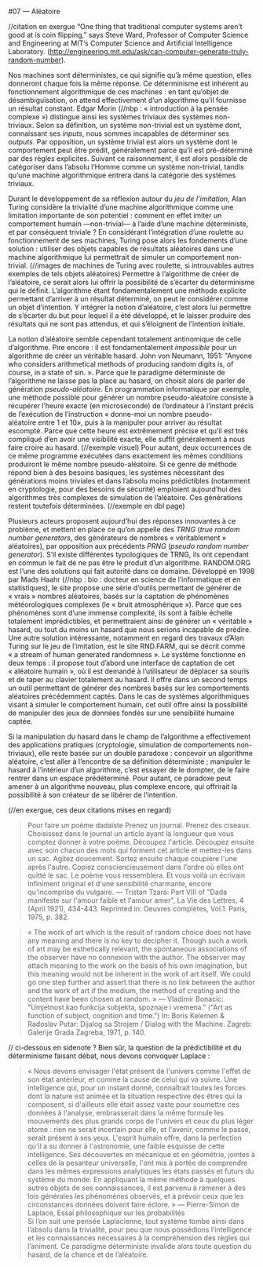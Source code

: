 #07 — Aléatoire

//citation en exergue
“One thing that traditional computer systems aren’t good at is coin flipping,” says Steve Ward, Professor of Computer Science and Engineering at MIT’s Computer Science and Artificial Intelligence Laboratory. (http://engineering.mit.edu/ask/can-computer-generate-truly-random-number).

Nos machines sont déterministes, ce qui signifie qu’à même question, elles donneront chaque fois la même réponse. Ce déterminisme est inhérent au fonctionnement algorithmique de ces machines : en tant qu’objet de désambiguïsation, on attend effectivement d’un algorithme qu’il fournisse un résultat constant.
Edgar Morin (//nbp : « introduction à la pensée complexe ») distingue ainsi les systèmes triviaux des systèmes non-triviaux. Selon sa définition, un système non-trivial est un système dont, connaissant ses *inputs*, nous sommes incapables de déterminer ses *outputs*. Par opposition, un système trivial est alors un système dont le comportement peut être prédit, généralement parce qu’il est pré-déterminé par des règles explicites. Suivant ce raisonnement, il est alors possible de catégoriser dans l’absolu l’Homme comme un système non-trivial, tandis qu’une machine algorithmique entrera dans la catégorie des systèmes triviaux.

Durant le développement de sa réflexion autour du *jeu de l’imitation*, Alan Turing considère la trivialité d’une machine algorithmique comme une limitation importante de son potentiel : comment en effet imiter un comportement humain —non-trivial— à l’aide d’une machine déterministe, et par conséquent triviale ? En considérant l’intégration d’une roulette au fonctionnement de ses machines, Turing pose alors les fondements d’une solution : utiliser des objets capables de résultats aléatoires dans une machine algorithmique lui permettrait de simuler un comportement non-trivial.
(//images de machines de Turing avec roulette, si introuvables autres exemples de tels objets aléatoires)
Permettre à l’algorithme de créer de l’aléatoire, ce serait alors lui offrir la possibilité de s’écarter du déterminisme qui le définit. L’algorithme étant fondamentalement une méthode explicite permettant d’arriver à un résultat déterminé, on peut le considérer comme un objet d’intention. Y intégrer la notion d’aléatoire, c’est alors lui permettre de s’écarter du but pour lequel il a été développé, et le laisser produire des résultats qui ne sont pas attendus, et qui s’éloignent de l’intention initiale.

La notion d’aléatoire semble cependant totalement antinomique de celle d’algorithme. Pire encore : il est fondamentalement *impossible* pour un algorithme de créer un véritable hasard. John von Neumann, 1951: "Anyone who considers arithmetical methods of producing random digits is, of course, in a state of sin. ». Parce que le paradigme déterministe de l’algorithme ne laisse pas la place au hasard, on choisit alors de parler de génération *pseudo-aléatoire*.
En programmation informatique par exemple, une méthode possible pour générer un nombre pseudo-aléatoire consiste à récupérer l’heure exacte (en microseconde) de l’ordinateur à l’instant précis de l’exécution de l’instruction « donne-moi un nombre pseudo-aléatoire entre 1 et 10», puis à la manipuler pour arriver au résultat escompté. Parce que cette heure est extrêmement précise et qu’il est très compliqué d’en avoir une visibilité exacte, elle suffit généralement à nous faire croire au hasard. (//exemple visuel)
Pour autant, deux occurrences de ce même programme exécutées dans exactement les mêmes conditions produiront le même nombre pseudo-aléatoire. Si ce genre de méthode répond bien à des besoins basiques, les systèmes nécessitant des générations moins triviales et dans l’absolu moins prédictibles (notamment en cryptologie, pour des besoins de sécurité) emploient aujourd’hui des algorithmes très complexes de simulation de l’aléatoire. Ces générations restent toutefois déterminées. (//exemple en dbl page)

Plusieurs acteurs proposent aujourd’hui des réponses innovantes à ce problème, et mettent en place ce qu’on appelle des *TRNG* (*true random number generators*, des générateurs de nombres « véritablement » aléatoires), par opposition aux précédents *PRNG* (*pseudo random number generator*). S’il existe différentes typologiques de TRNG, ils ont cependant en commun le fait de ne pas être le produit d’un algorithme.
RANDOM.ORG est l’une des solutions qui fait autorité dans ce domaine. Développé en 1998 par Mads Haahr (//nbp : bio : docteur en science de l’informatique et en statistiques), le site propose une série d’outils permettant de générer de « vrais » nombres aléatoires, basés sur la captation de phénomènes météorologiques complexes (le « bruit atmosphérique »). Parce que ces phénomènes sont d’une immense complexité, ils sont à faible échelle totalement imprédictibles, et permettraient ainsi de générer un « véritable » hasard, ou tout du moins un hasard que nous serions incapable de prédire.
Une autre solution intéressante, notamment en regard des travaux d’Alan Turing sur le jeu de l’imitation, est le site RND.FARM, qui se décrit comme « a stream of human generated randomness ». Le système fonctionne en deux temps : il propose tout d’abord une interface de captation de cet « aléatoire humain », où il est demandé à l’utilisateur de déplacer sa souris et de taper au clavier totalement au hasard. Il offre dans un second temps un outil permettant de générer des nombres basés sur les comportements aléatoires précédemment captés. Dans le cas de systèmes algorithmiques visant à simuler le comportement humain, cet outil offre ainsi la possibilité de manipuler des jeux de données fondés sur une sensibilité humaine captée.

Si la manipulation du hasard dans le champ de l’algorithme a effectivement des applications pratiques (cryptologie, simulation de comportements non-triviaux), elle reste basée sur un double paradoxe : concevoir un algorithme aléatoire, c’est aller à l’encontre de sa définition déterministe ; manipuler le hasard à l’intérieur d’un algorithme, c’est essayer de le dompter, de le faire rentrer dans un espace prédéterminé. Pour autant, ce paradoxe peut amener à un algorithme nouveau, plus complexe encore, qui offrirait la possibilité à son créateur de se libérer de l’intention.

(//en exergue, ces deux citations mises en regard)
> Pour faire un poème dadaïste
> Prenez un journal.
> Prenez des ciseaux.
> Choisissez dans le journal un article ayant la longueur que vous comptez donner à votre poème.
> Découpez l'article.
> Découpez ensuite avec soin chacun des mots qui forment cet article et mettez-les dans un sac.
> Agitez doucement.
> Sortez ensuite chaque coupière l'une après l'autre.
> Copiez consciencieusement dans l'ordre où elles ont quitté le sac.
> Le poème vous ressemblera.
> Et vous voilà un écrivain infiniment original et d'une sensibilité charmante, encore qu'incomprise du vulgaire.
— Tristan Tzara: Part VIII of "Dada manifeste sur l'amour faible et l'amour amer",  La Vie des Lettres, 4 (April 1921), 434-443. Reprinted in: Oeuvres complètes, Vol.1. Paris, 1975, p. 382.

> « The work of art which is the result of random choice does not have any meaning and there is no key to decipher it. Though such a work of art may be esthetically relevant, the spontaneous associations of the observer have no connexion with the author. The observer may attach meaning to the work on the basis of his own imagination, but this meaning would not be inherent in the work of art itself. We could go one step further and assert that there is no link between the author and the work of art if the medium, the method of creating and the content have been chosen at random. » — Vladimir Bonacic: "Umjetnost kao funkcija subjekta, spoznaje i vremena." ("Art as function of subject, cognition and time.") In: Boris Kelemen & Radoslav Putar: Dijalog sa Strojem / Dialog with the Machine. Zagreb: Galerije Grada Zagreba, 1971, p. 140.


// ci-dessous en sidenote ?
Bien sûr, la question de la prédictibilité et du déterminisme faisant débat, nous devons convoquer Laplace : 
> « Nous devons envisager l'état présent de l'univers comme l'effet de son état antérieur, et comme la cause de celui qui va suivre. Une intelligence qui, pour un instant donné, connaîtrait toutes les forces dont la nature est animée et la situation respective des êtres qui la composent, si d'ailleurs elle était assez vaste pour soumettre ces données à l'analyse, embrasserait dans la même formule les mouvements des plus grands corps de l'univers et ceux du plus léger atome : rien ne serait incertain pour elle, et l'avenir, comme le passé, serait présent à ses yeux. L'esprit humain offre, dans la perfection qu'il a su donner à l'astronomie, une faible esquisse de cette intelligence. Ses découvertes en mécanique et en géométrie, jointes à celles de la pesanteur universelle, l'ont mis à portée de comprendre dans les mêmes expressions analytiques les états passés et futurs du système du monde. En appliquant la même méthode à quelques autres objets de ses connaissances, il est parvenu à ramener à des lois générales les phénomènes observés, et à prévoir ceux que les circonstances données doivent faire éclore. » — Pierre-Simon de Laplace, Essai philosophique sur les probabilités  
Si l’on suit une pensée Laplacienne, tout système tombe ainsi dans l’absolu dans la trivialité, pour peu que nous possédions l’intelligence et les connaissances nécessaires à la compréhension des règles qui l’animent. Ce paradigme déterministe invalide alors toute question du hasard, de la chance et de l’aléatoire.



